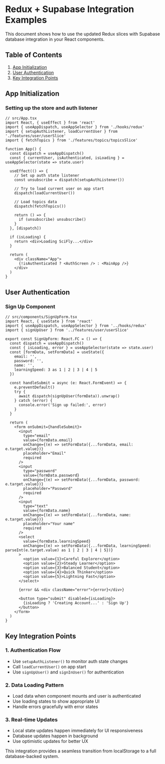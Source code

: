 # Redux + Supabase Integration Examples

This document shows how to use the updated Redux slices with Supabase database integration in your React components.

## Table of Contents
1. [App Initialization](#app-initialization)  
2. [User Authentication](#user-authentication)
3. [Key Integration Points](#key-integration-points)

## App Initialization

### Setting up the store and auth listener

```tsx
// src/App.tsx
import React, { useEffect } from 'react'
import { useAppDispatch, useAppSelector } from './hooks/redux'
import { setupAuthListener, loadCurrentUser } from './features/user/userSlice'
import { fetchTopics } from './features/topics/topicsSlice'

function App() {
  const dispatch = useAppDispatch()
  const { currentUser, isAuthenticated, isLoading } = useAppSelector(state => state.user)

  useEffect(() => {
    // Set up auth state listener
    const unsubscribe = dispatch(setupAuthListener())
    
    // Try to load current user on app start
    dispatch(loadCurrentUser())
    
    // Load topics data
    dispatch(fetchTopics())

    return () => {
      if (unsubscribe) unsubscribe()
    }
  }, [dispatch])

  if (isLoading) {
    return <div>Loading SciFly...</div>
  }

  return (
    <div className="App">
      {!isAuthenticated ? <AuthScreen /> : <MainApp />}
    </div>
  )
}
```

## User Authentication

### Sign Up Component

```tsx
// src/components/SignUpForm.tsx
import React, { useState } from 'react'
import { useAppDispatch, useAppSelector } from '../hooks/redux'
import { signUpUser } from '../features/user/userSlice'

export const SignUpForm: React.FC = () => {
  const dispatch = useAppDispatch()
  const { isLoading, error } = useAppSelector(state => state.user)
  const [formData, setFormData] = useState({
    email: '',
    password: '',
    name: '',
    learningSpeed: 3 as 1 | 2 | 3 | 4 | 5
  })

  const handleSubmit = async (e: React.FormEvent) => {
    e.preventDefault()
    try {
      await dispatch(signUpUser(formData)).unwrap()
    } catch (error) {
      console.error('Sign up failed:', error)
    }
  }

  return (
    <form onSubmit={handleSubmit}>
      <input
        type="email"
        value={formData.email}
        onChange={(e) => setFormData({...formData, email: e.target.value})}
        placeholder="Email"
        required
      />
      <input
        type="password"
        value={formData.password}
        onChange={(e) => setFormData({...formData, password: e.target.value})}
        placeholder="Password"
        required
      />
      <input
        type="text"
        value={formData.name}
        onChange={(e) => setFormData({...formData, name: e.target.value})}
        placeholder="Your name"
        required
      />
      <select 
        value={formData.learningSpeed}
        onChange={(e) => setFormData({...formData, learningSpeed: parseInt(e.target.value) as 1 | 2 | 3 | 4 | 5})}
      >
        <option value={1}>Careful Explorer</option>
        <option value={2}>Steady Learner</option>
        <option value={3}>Balanced Student</option>
        <option value={4}>Quick Thinker</option>
        <option value={5}>Lightning Fast</option>
      </select>
      
      {error && <div className="error">{error}</div>}
      
      <button type="submit" disabled={isLoading}>
        {isLoading ? 'Creating Account...' : 'Sign Up'}
      </button>
    </form>
  )
}
```

## Key Integration Points

### 1. Authentication Flow
- Use `setupAuthListener()` to monitor auth state changes
- Call `loadCurrentUser()` on app start  
- Use `signUpUser()` and `signInUser()` for authentication

### 2. Data Loading Pattern
- Load data when component mounts and user is authenticated
- Use loading states to show appropriate UI
- Handle errors gracefully with error states

### 3. Real-time Updates
- Local state updates happen immediately for UI responsiveness
- Database updates happen in background
- Use optimistic updates for better UX

This integration provides a seamless transition from localStorage to a full database-backed system.
